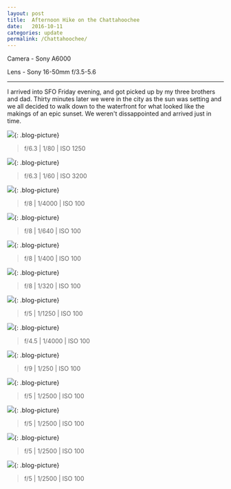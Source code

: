```yaml
---
layout: post
title:  Afternoon Hike on the Chattahoochee
date:   2016-10-11
categories: update
permalink: /Chattahoochee/
---
```


Camera - Sony A6000

Lens - Sony 16-50mm f/3.5-5.6

* * *

I arrived into SFO Friday evening, and got picked up by my three brothers and dad. Thirty minutes later we were in the city as the sun was setting and we all decided to walk down to the waterfront for what looked like the makings of an epic sunset. We weren't dissappointed and arrived just in time. 

![](https://c2.staticflickr.com/6/5740/29639784174_a73eb16520_b.jpg){: .blog-picture}

>f/6.3 \| 1/80 \| ISO 1250


![](https://c1.staticflickr.com/9/8407/30235656386_d92109f81a_b.jpg){: .blog-picture}

>f/6.3 \| 1/60 \| ISO 3200


![](https://c1.staticflickr.com/9/8278/29640313983_7e170bf240_b.jpg){: .blog-picture}

>f/8 \| 1/4000 \| ISO 100

![](https://c2.staticflickr.com/6/5631/30235660226_d34ff8078a_b.jpg){: .blog-picture}

>f/8 \| 1/640 \| ISO 100

![](https://c2.staticflickr.com/8/7484/30235648596_f6b0b85a95_b.jpg){: .blog-picture}

>f/8 \| 1/400 \| ISO 100

![](https://c2.staticflickr.com/6/5635/30154841652_30e420eb4f_b.jpg){: .blog-picture}

>f/8 \| 1/320 \| ISO 100


![](https://c1.staticflickr.com/9/8548/30154836002_f771f02dc1_b.jpg){: .blog-picture}

>f/5 \| 1/1250 \| ISO 100

![](https://c1.staticflickr.com/9/8270/29640275873_c0169130c6_b.jpg){: .blog-picture}

>f/4.5 \| 1/4000 \| ISO 100


![](https://c1.staticflickr.com/9/8138/30270466425_3b40895ffa_c.jpg){: .blog-picture}

>f/9 \| 1/250 \| ISO 100


![](https://c2.staticflickr.com/6/5694/30154824962_ac4d8708b5_b.jpg){: .blog-picture}

>f/5 \| 1/2500 \| ISO 100


![](https://c2.staticflickr.com/8/7771/30154808892_900a929c67_c.jpg){: .blog-picture}

>f/5 \| 1/2500 \| ISO 100


![](https://c2.staticflickr.com/6/5492/30154814222_814c1f85f7_c.jpg){: .blog-picture}

>f/5 \| 1/2500 \| ISO 100


![](https://c2.staticflickr.com/6/5821/30270451445_b8acd80e1d_c.jpg){: .blog-picture}

>f/5 \| 1/2500 \| ISO 100
